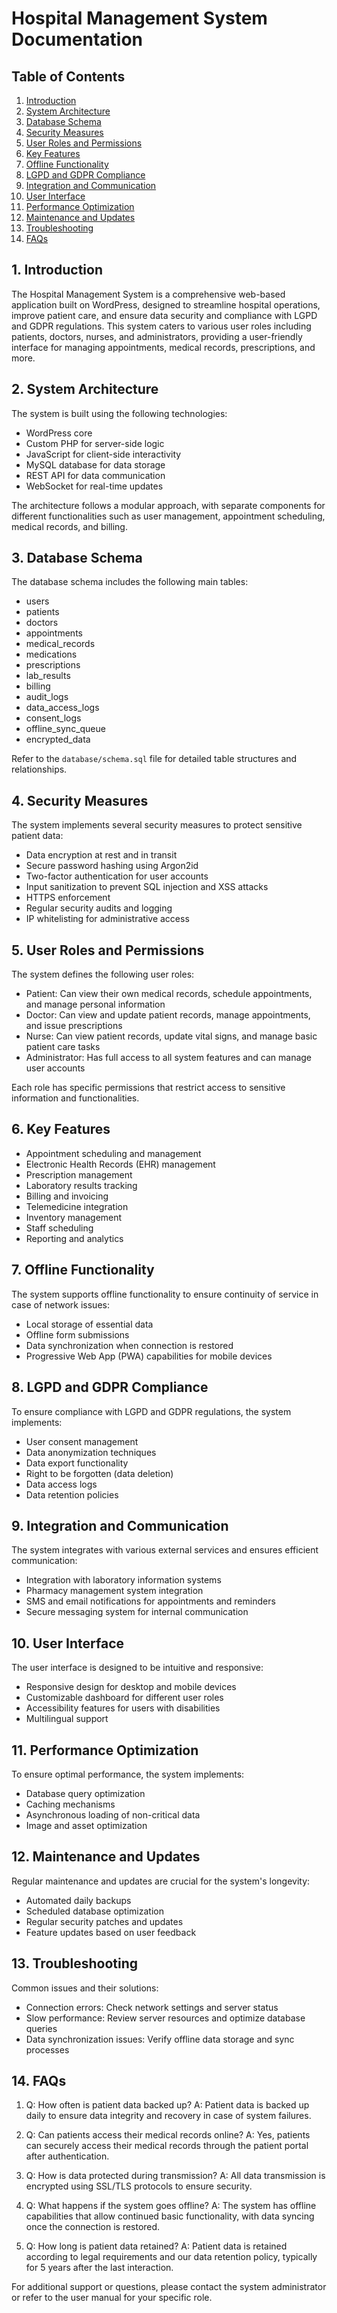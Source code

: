 # Hospital Management System Documentation

## Table of Contents

1. [Introduction](#introduction)
2. [System Architecture](#system-architecture)
3. [Database Schema](#database-schema)
4. [Security Measures](#security-measures)
5. [User Roles and Permissions](#user-roles-and-permissions)
6. [Key Features](#key-features)
7. [Offline Functionality](#offline-functionality)
8. [LGPD and GDPR Compliance](#lgpd-and-gdpr-compliance)
9. [Integration and Communication](#integration-and-communication)
10. [User Interface](#user-interface)
11. [Performance Optimization](#performance-optimization)
12. [Maintenance and Updates](#maintenance-and-updates)
13. [Troubleshooting](#troubleshooting)
14. [FAQs](#faqs)

## 1. Introduction

The Hospital Management System is a comprehensive web-based application built on WordPress, designed to streamline hospital operations, improve patient care, and ensure data security and compliance with LGPD and GDPR regulations. This system caters to various user roles including patients, doctors, nurses, and administrators, providing a user-friendly interface for managing appointments, medical records, prescriptions, and more.

## 2. System Architecture

The system is built using the following technologies:

- WordPress core
- Custom PHP for server-side logic
- JavaScript for client-side interactivity
- MySQL database for data storage
- REST API for data communication
- WebSocket for real-time updates

The architecture follows a modular approach, with separate components for different functionalities such as user management, appointment scheduling, medical records, and billing.

## 3. Database Schema

The database schema includes the following main tables:

- users
- patients
- doctors
- appointments
- medical_records
- medications
- prescriptions
- lab_results
- billing
- audit_logs
- data_access_logs
- consent_logs
- offline_sync_queue
- encrypted_data

Refer to the `database/schema.sql` file for detailed table structures and relationships.

## 4. Security Measures

The system implements several security measures to protect sensitive patient data:

- Data encryption at rest and in transit
- Secure password hashing using Argon2id
- Two-factor authentication for user accounts
- Input sanitization to prevent SQL injection and XSS attacks
- HTTPS enforcement
- Regular security audits and logging
- IP whitelisting for administrative access

## 5. User Roles and Permissions

The system defines the following user roles:

- Patient: Can view their own medical records, schedule appointments, and manage personal information
- Doctor: Can view and update patient records, manage appointments, and issue prescriptions
- Nurse: Can view patient records, update vital signs, and manage basic patient care tasks
- Administrator: Has full access to all system features and can manage user accounts

Each role has specific permissions that restrict access to sensitive information and functionalities.

## 6. Key Features

- Appointment scheduling and management
- Electronic Health Records (EHR) management
- Prescription management
- Laboratory results tracking
- Billing and invoicing
- Telemedicine integration
- Inventory management
- Staff scheduling
- Reporting and analytics

## 7. Offline Functionality

The system supports offline functionality to ensure continuity of service in case of network issues:

- Local storage of essential data
- Offline form submissions
- Data synchronization when connection is restored
- Progressive Web App (PWA) capabilities for mobile devices

## 8. LGPD and GDPR Compliance

To ensure compliance with LGPD and GDPR regulations, the system implements:

- User consent management
- Data anonymization techniques
- Data export functionality
- Right to be forgotten (data deletion)
- Data access logs
- Data retention policies

## 9. Integration and Communication

The system integrates with various external services and ensures efficient communication:

- Integration with laboratory information systems
- Pharmacy management system integration
- SMS and email notifications for appointments and reminders
- Secure messaging system for internal communication

## 10. User Interface

The user interface is designed to be intuitive and responsive:

- Responsive design for desktop and mobile devices
- Customizable dashboard for different user roles
- Accessibility features for users with disabilities
- Multilingual support

## 11. Performance Optimization

To ensure optimal performance, the system implements:

- Database query optimization
- Caching mechanisms
- Asynchronous loading of non-critical data
- Image and asset optimization

## 12. Maintenance and Updates

Regular maintenance and updates are crucial for the system's longevity:

- Automated daily backups
- Scheduled database optimization
- Regular security patches and updates
- Feature updates based on user feedback

## 13. Troubleshooting

Common issues and their solutions:

- Connection errors: Check network settings and server status
- Slow performance: Review server resources and optimize database queries
- Data synchronization issues: Verify offline data storage and sync processes

## 14. FAQs

1. Q: How often is patient data backed up?
   A: Patient data is backed up daily to ensure data integrity and recovery in case of system failures.

2. Q: Can patients access their medical records online?
   A: Yes, patients can securely access their medical records through the patient portal after authentication.

3. Q: How is data protected during transmission?
   A: All data transmission is encrypted using SSL/TLS protocols to ensure security.

4. Q: What happens if the system goes offline?
   A: The system has offline capabilities that allow continued basic functionality, with data syncing once the connection is restored.

5. Q: How long is patient data retained?
   A: Patient data is retained according to legal requirements and our data retention policy, typically for 5 years after the last interaction.

For additional support or questions, please contact the system administrator or refer to the user manual for your specific role.


